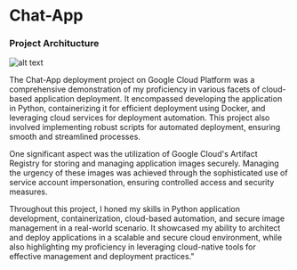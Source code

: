 # Chat-App

<h3>Project Architucture</h3>

![alt text](https://github.com/rivkyrizel/chatapp/assets/100497249/07382a17-be6d-41a4-8063-f5ffb1f0b059)

The Chat-App deployment project on Google Cloud Platform was a comprehensive demonstration of my proficiency in various facets of cloud-based application deployment. It encompassed developing the application in Python, containerizing it for efficient deployment using Docker, and leveraging cloud services for deployment automation. This project also involved implementing robust scripts for automated deployment, ensuring smooth and streamlined processes.

One significant aspect was the utilization of Google Cloud's Artifact Registry for storing and managing application images securely. Managing the urgency of these images was achieved through the sophisticated use of service account impersonation, ensuring controlled access and security measures.

Throughout this project, I honed my skills in Python application development, containerization, cloud-based automation, and secure image management in a real-world scenario. It showcased my ability to architect and deploy applications in a scalable and secure cloud environment, while also highlighting my proficiency in leveraging cloud-native tools for effective management and deployment practices."

